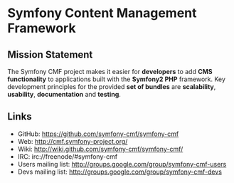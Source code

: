 Symfony Content Management Framework
====================================

Mission Statement
-----------------

The Symfony CMF project makes it easier for **developers** to add **CMS functionality** to applications built with the **Symfony2 PHP** framework. Key development principles for the provided **set of bundles** are **scalability**, **usability**, **documentation** and **testing**.

Links
-----

- GitHub: <https://github.com/symfony-cmf/symfony-cmf>
- Web: <http://cmf.symfony-project.org/>
- Wiki: <http://wiki.github.com/symfony-cmf/symfony-cmf/>
- IRC: irc://freenode/#symfony-cmf
- Users mailing list: <http://groups.google.com/group/symfony-cmf-users>
- Devs mailing list: <http://groups.google.com/group/symfony-cmf-devs>
